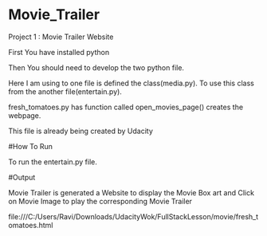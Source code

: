 # Movie_Trailer
Project 1 : Movie Trailer Website

First You have installed python

Then You should need to develop the two python file. 

Here I am using to one file is defined the class(media.py). To use this class from the another file(entertain.py).

fresh_tomatoes.py has function called open_movies_page() creates the webpage.

This file is already being created by Udacity

#How To Run

To run the entertain.py file.

#Output

Movie Trailer is generated a Website to display the Movie Box art and Click on Movie Image to play the corresponding Movie Trailer

file:///C:/Users/Ravi/Downloads/UdacityWok/FullStackLesson/movie/fresh_tomatoes.html
